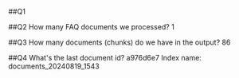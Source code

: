 ##Q1

##Q2
How many FAQ documents we processed?
1

##Q3
How many documents (chunks) do we have in the output?
86

##Q4
What's the last document id?
a976d6e7
Index name: documents_20240819_1543